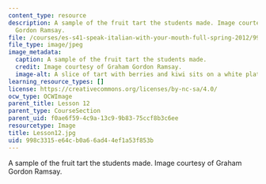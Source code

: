 ```yaml
---
content_type: resource
description: A sample of the fruit tart the students made. Image courtesy of Graham
  Gordon Ramsay.
file: /courses/es-s41-speak-italian-with-your-mouth-full-spring-2012/998c3315e64cb0a66ad44ef1a53f853b_Lesson12.jpg
file_type: image/jpeg
image_metadata:
  caption: A sample of the fruit tart the students made.
  credit: Image courtesy of Graham Gordon Ramsay.
  image-alt: A slice of tart with berries and kiwi sits on a white plate.
learning_resource_types: []
license: https://creativecommons.org/licenses/by-nc-sa/4.0/
ocw_type: OCWImage
parent_title: Lesson 12
parent_type: CourseSection
parent_uid: f0ae6f59-4c9a-13c9-9b83-75ccf8b3c6ee
resourcetype: Image
title: Lesson12.jpg
uid: 998c3315-e64c-b0a6-6ad4-4ef1a53f853b
---
```

A sample of the fruit tart the students made. Image courtesy of Graham Gordon Ramsay.